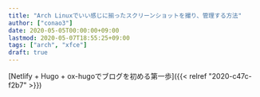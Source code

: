 ```yaml
---
title: "Arch Linuxでいい感じに揃ったスクリーンショットを撮り、管理する方法"
author: ["conao3"]
date: 2020-05-05T00:00:00+09:00
lastmod: 2020-05-07T18:55:25+09:00
tags: ["arch", "xfce"]
draft: true
---
```


[Netlify + Hugo + ox-hugoでブログを初める第一歩]({{< relref "2020-c47c-f2b7" >}})
